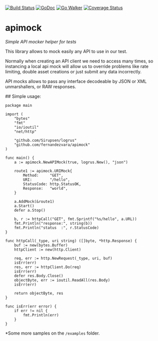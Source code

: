 [![Build Status](https://travis-ci.org/fernandezvara/apimock.svg?branch=master)](https://travis-ci.org/fernandezvara/apimock)
[![GoDoc](https://godoc.org/github.com/fernandezvara/apimock?status.png)](https://godoc.org/github.com/fernandezvara/apimock)
[![Go Walker](http://gowalker.org/api/v1/badge)](https://gowalker.org/github.com/fernandezvara/apimock)
[![Coverage Status](https://coveralls.io/repos/fernandezvara/apimock/badge.svg?branch=master&service=github)](https://coveralls.io/github/fernandezvara/apimock?branch=master)
# apimock

*Simple API mocker helper for tests*


This library allows to mock easily any API to use in our test.

Normally when creating an API client we need to access many times, so instancing a local api mock will allow us to override problems like rate limiting, double asset creations or just submit any data incorrectly.

API mocks allows to pass any interface decodeable by JSON or XML unmarshallers, or RAW responses.

## Simple usage:

```
package main

import (
	"bytes"
	"fmt"
	"io/ioutil"
	"net/http"

	"github.com/Sirupsen/logrus"
	"github.com/fernandezvara/apimock"
)

func main() {
	a := apimock.NewAPIMock(true, logrus.New(), "json")

	route1 := apimock.URIMock{
		Method:     "GET",
		URI:        "/hello",
		StatusCode: http.StatusOK,
		Response:   "world",
	}

	a.AddMock(&route1)
	a.Start()
	defer a.Stop()

	b, r := httpCall("GET", fmt.Sprintf("%s/hello", a.URL))
	fmt.Println("response:", string(b))
	fmt.Println("status  :", r.StatusCode)
}

func httpCall(_type, uri string) ([]byte, *http.Response) {
	buf := new(bytes.Buffer)
	httpClient := new(http.Client)

	req, err := http.NewRequest(_type, uri, buf)
	isErr(err)
	res, err := httpClient.Do(req)
	isErr(err)
	defer res.Body.Close()
	objectByte, err := ioutil.ReadAll(res.Body)
	isErr(err)

	return objectByte, res
}

func isErr(err error) {
	if err != nil {
		fmt.Println(err)
	}
}
```

*Some more samples on the `/examples` folder.
